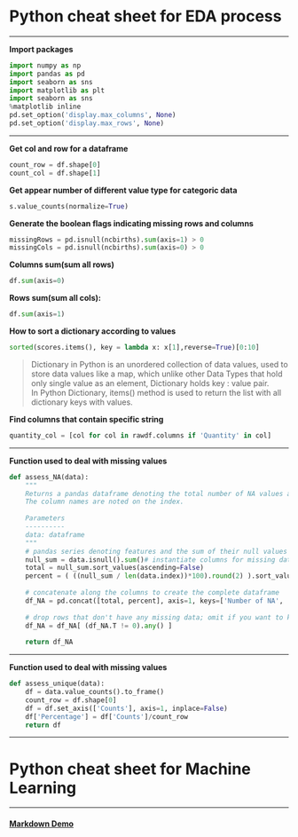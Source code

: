 # Python cheat sheet for EDA process
---
**Import packages**
```python
import numpy as np
import pandas as pd
import seaborn as sns
import matplotlib as plt
import seaborn as sns
%matplotlib inline
pd.set_option('display.max_columns', None)
pd.set_option('display.max_rows', None)
```
---
**Get col and row for a dataframe**
```python
count_row = df.shape[0]
count_col = df.shape[1]
```
**Get appear number of different value type for categoric data**
```python
s.value_counts(normalize=True)
```
**Generate the boolean flags indicating missing rows and columns**
```python
missingRows = pd.isnull(ncbirths).sum(axis=1) > 0
missingCols = pd.isnull(ncbirths).sum(axis=0) > 0
```

**Columns sum(sum all rows)**
```python
df.sum(axis=0)
```

**Rows sum(sum all cols):**
```python
df.sum(axis=1)
```

**How to sort a dictionary according to values**
```python
sorted(scores.items(), key = lambda x: x[1],reverse=True)[0:10]
```

>Dictionary in Python is an unordered collection of data values, used to store data values like a map, which unlike other Data Types that hold only single value as an element, Dictionary holds key : value pair.\
In Python Dictionary, items() method is used to return the list with all dictionary keys with values.

**Find columns that contain specific string**
```python
quantity_col = [col for col in rawdf.columns if 'Quantity' in col]
```
---
**Function used to deal with missing values**
```python
def assess_NA(data):
    """
    Returns a pandas dataframe denoting the total number of NA values and the percentage of NA values in each column.
    The column names are noted on the index.
    
    Parameters
    ----------
    data: dataframe
    """
    # pandas series denoting features and the sum of their null values
    null_sum = data.isnull().sum()# instantiate columns for missing data
    total = null_sum.sort_values(ascending=False)
    percent = ( ((null_sum / len(data.index))*100).round(2) ).sort_values(ascending=False)
    
    # concatenate along the columns to create the complete dataframe
    df_NA = pd.concat([total, percent], axis=1, keys=['Number of NA', 'Percent NA'])
    
    # drop rows that don't have any missing data; omit if you want to keep all rows
    df_NA = df_NA[ (df_NA.T != 0).any() ]
    
    return df_NA
```
---
**Function used to deal with missing values**
```python
def assess_unique(data):
    df = data.value_counts().to_frame()
    count_row = df.shape[0]
    df = df.set_axis(['Counts'], axis=1, inplace=False)
    df['Percentage'] = df['Counts']/count_row
    return df
```
---
# Python cheat sheet for Machine Learning
---

#### [Markdown Demo](https://markdown-it.github.io/)
